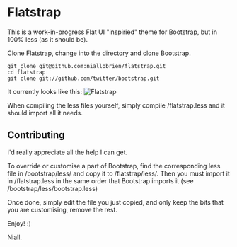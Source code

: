 Flatstrap
=========

This is a work-in-progress Flat UI "inspiried" theme for Bootstrap, but in 100% less (as it should be).

Clone Flatstrap, change into the directory and clone Bootstrap.

	git clone git@github.com:niallobrien/flatstrap.git
	cd flatstrap
	git clone git://github.com/twitter/bootstrap.git

It currently looks like this:
![Flatstrap](http://dl.dropbox.com/u/14373373/Screenshots/1v.png?raw=true)

When compiling the less files yourself, simply compile /flatstrap.less and it should import all it needs.

Contributing
------------
I'd really appreciate all the help I can get.

To override or customise a part of Bootstrap, find the corresponding less file in /bootstrap/less/ and copy it to /flatstrap/less/. Then you must import it in /flatstrap.less in the same order that Bootstrap imports it (see /bootstrap/less/bootstrap.less) 

Once done, simply edit the file you just copied, and only keep the bits that you are customising, remove the rest.

Enjoy! :)

Niall.
